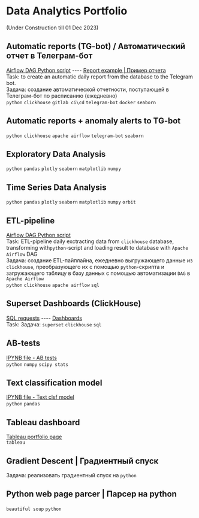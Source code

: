 # Data Analytics Portfolio 
(Under Construction till 01 Dec 2023)

## Automatic reports (TG-bot) / Автоматический отчет в Телеграм-бот 
[Airflow DAG Python script](https://github.com/annapavlovads/DA_portfolio/edit/main/README.md) ---- [Report example | Пример отчета](https://github.com/annapavlovads/DA_portfolio/edit/main/README.md)<br>
Task: to create an automatic daily report from the database to the Telegram bot. <br>
Задача: создание автоматической отчетности, поступающей в Телеграм-бот по расписанию (ежедневно) <br>
`python` `clickhouse` `gitlab ci\cd` `telegram-bot` `docker` `seaborn`

## Automatic reports + anomaly alerts to TG-bot
`python` `clickhouse` `apache airflow` `telegram-bot` `seaborn`

## Exploratory Data Analysis
`python` `pandas` `plotly` `seaborn` `matplotlib` `numpy`

## Time Series Data Analysis
`python` `pandas` `plotly` `seaborn` `matplotlib` `numpy` `orbit` 

## ETL-pipeline
[Airflow DAG Python script](https://github.com/annapavlovads/DA_portfolio/blob/4e762b085ed0b88933d80835c3ee9334fa1756e1/ETL_pipeline_DAG.py)<br>
Task: ETL-pipeline daily exctracting data from `clickhouse` database, transforming with`python`-script and loading result to database with `Apache Airflow` DAG <br>
Задача: создание ETL-пайплайна, ежедневно выгружающего данные из `clickhouse`, преобразующего их с помощью `python`-скрипта и загружающего таблицу в базу данных с помощью автоматизации `DAG` в `Apache Airflow` <br>
`python` `clickhouse` `apache airflow` `sql`

## Superset Dashboards (ClickHouse)
[SQL requests]() ---- [Dashboards]() <br>
Task: 
Задача: 
`superset` `clickhouse` `sql` 

## AB-tests
[IPYNB file - AB tests]() <br>
`python` `numpy` `scipy stats` 

## Text classification model 
[IPYNB file - Text clsf model]() <br>
`python` `pandas` 

## Tableau dashboard 
[Tableau portfolio page]() <br> 
`tableau`

## Gradient Descent | Градиентный спуск 
Задача: реализовать градиентный спуск на `python`

## Python web page parcer | Парсер на python
`beautiful soup` `python` 

